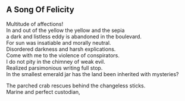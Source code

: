 A Song Of Felicity
------------------
Multitude of affections!  
In and out of the yellow the yellow and the sepia  
a dark and listless eddy is abandoned in the boulevard.  
For sun was insatiable and morally neutral.  
Disordered darkness and harsh explications.  
Come with me to the violence of conspirators.  
I do not pity in the chimney of weak evil.  
Realized parsimonious writing full stop.  
In the smallest emerald jar has the land been inherited with mysteries?  
  
The parched crab rescues behind the changeless sticks.  
Marine and perfect custodian,  
